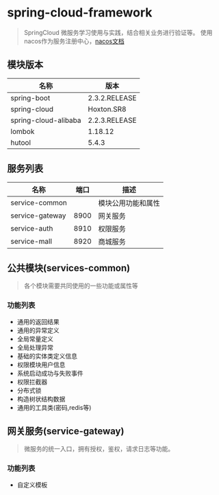 # spring-cloud-framework 
> SpringCloud 微服务学习使用与实践，结合相关业务进行验证等。
> 使用nacos作为服务注册中心，[nacos文档](https://nacos.io/zh-cn/index.html)

## 模块版本 

| 名称   | 版本                  |
| ------ | -------------------- |
| spring-boot        | 2.3.2.RELEASE         |
| spring-cloud       | Hoxton.SR8          |
| spring-cloud-alibaba       | 2.2.3.RELEASE        |
| lombok | 1.18.12          |
| hutool| 5.4.3|

## 服务列表

| 名称   | 端口  |描述                |
| ------ | --- |--------------------|
| service-common |  |模块公用功能和属性|
| service-gateway | 8900 |网关服务|
| service-auth | 8910 |权限服务|
| service-mall | 8920 |商城服务|



## 公共模块(services-common)

> 各个模块需要共同使用的一些功能或属性等

### 功能列表
- 通用的返回结果
- 通用的异常定义
- 全局常量定义
- 全局处理异常
- 基础的实体类定义信息
- 权限模块用户信息
- 系统启动成功与失败事件
- 权限拦截器
- 分布式锁
- 构造树状结构数据
- 通用的工具类(密码,redis等)

## 网关服务(service-gateway)

> 微服务的统一入口，拥有授权，鉴权，请求日志等功能。


### 功能列表
- 自定义模板

